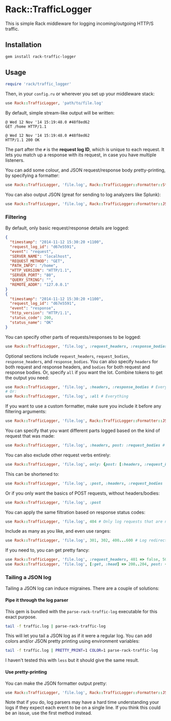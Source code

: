 # Rack::TrafficLogger

This is simple Rack middleware for logging incoming/outgoing HTTP/S traffic.

## Installation

```bash
gem install rack-traffic-logger
```

## Usage

```ruby
require 'rack/traffic_logger'
```

Then, in your `config.ru` or wherever you set up your middleware stack:

```ruby
use Rack::TrafficLogger, 'path/to/file.log'
```

By default, simple stream-like output will be written:

```
@ Wed 12 Nov '14 15:19:48.0 #48f8ed62
GET /home HTTP/1.1

@ Wed 12 Nov '14 15:19:48.0 #48f8ed62
HTTP/1.1 200 OK
```

The part after the `#` is the **request log ID**, which is unique to each request. It lets you match up a response with its request, in case you have multiple listeners.

You can add some colour, and JSON request/response body pretty-printing, by specifying a formatter:

```ruby
use Rack::TrafficLogger, 'file.log', Rack::TrafficLogger::Formatter::Stream.new(color: true, pretty_print: true)
```

You can also output JSON (great for sending to log analyzers like Splunk):

```ruby
use Rack::TrafficLogger, 'file.log', Rack::TrafficLogger::Formatter::JSON.new
```

### Filtering

By default, only basic request/response details are logged:

```json
{
  "timestamp": "2014-11-12 15:30:20 +1100",
  "request_log_id": "d67e5591",
  "event": "request",
  "SERVER_NAME": "localhost",
  "REQUEST_METHOD": "GET",
  "PATH_INFO": "/home",
  "HTTP_VERSION": "HTTP/1.1",
  "SERVER_PORT": "80",
  "QUERY_STRING": "",
  "REMOTE_ADDR": "127.0.0.1"
}
{
  "timestamp": "2014-11-12 15:30:20 +1100",
  "request_log_id": "d67e5591",
  "event": "response",
  "http_version": "HTTP/1.1",
  "status_code": 200,
  "status_name": "OK"
}
```

You can specify other parts of requests/responses to be logged:

```ruby
use Rack::TrafficLogger, 'file.log', :request_headers, :response_bodies
```

Optional sections include `request_headers`, `request_bodies`, `response_headers`, and `response_bodies`. You can also specify `headers` for both request and response headers, and `bodies` for both request and response bodies. Or, specify `all` if you want the lot. Combine tokens to get the output you need:

```ruby
use Rack::TrafficLogger, 'file.log', :headers, :response_bodies # Everything except request bodies!
# Or:
use Rack::TrafficLogger, 'file.log', :all # Everything
```

If you want to use a custom formatter, make sure you include it before any filtering arguments:

```ruby
use Rack::TrafficLogger, 'file.log', Rack::TrafficLogger::Formatter::JSON.new, :headers
```

You can specify that you want different parts logged based on the kind of request that was made:

```ruby
use Rack::TrafficLogger, 'file.log', :headers, post: :request_bodies # Log headers for all requests, and also request bodies for POST requests
```

You can also exclude other request verbs entirely:

```ruby
use Rack::TrafficLogger, 'file.log', only: {post: [:headers, :request_bodies]} # Log only POST requests, and include all headers, and request bodies
```

This can be shortened to:

```ruby
use Rack::TrafficLogger, 'file.log', :post, :headers, :request_bodies
```

Or if you only want the basics of POST requests, without headers/bodies:

```ruby
use Rack::TrafficLogger, 'file.log', :post
```

You can apply the same filtration based on response status codes:

```ruby
use Rack::TrafficLogger, 'file.log', 404 # Only log requests that are not-found
```

Include as many as you like, and even use ranges:

```ruby
use Rack::TrafficLogger, 'file.log', 301, 302, 400...600 # Log redirects and errors
```

If you need to, you can get pretty fancy:

```ruby
use Rack::TrafficLogger, 'file.log', :request_headers, 401 => false, 500...600 => :all, 200...300 => {post: :request_bodies, delete: false}
use Rack::TrafficLogger, 'file.log', [:get, :head] => 200..204, post: {only: {201 => :request_bodies}}, [:put, :patch] => :all
```

### Tailing a JSON log

Tailing a JSON log can induce migraines. There are a couple of solutions:

#### Pipe it through the log parser

This gem is bundled with the `parse-rack-traffic-log` executable for this exact purpose.

```bash
tail -f traffic.log | parse-rack-traffic-log
```

This will let you tail a JSON log as if it were a regular log. You can add colors and/or JSON pretty printing using environment variables:

```bash
tail -f traffic.log | PRETTY_PRINT=1 COLOR=1 parse-rack-traffic-log
```

I haven't tested this with `less` but it should give the same result.

#### Use pretty-printing

You can make the JSON formatter output pretty:

```ruby
use Rack::TrafficLogger, 'file.log', Rack::TrafficLogger::Formatter::JSON.new(pretty_print: true)
```

Note that if you do, log parsers may have a hard time understanding your logs if they expect each event to be on a single line. If you think this could be an issue, use the first method instead.
